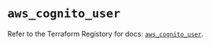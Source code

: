 # `aws_cognito_user`

Refer to the Terraform Registory for docs: [`aws_cognito_user`](https://registry.terraform.io/providers/hashicorp/aws/4.65.0/docs/resources/cognito_user).
